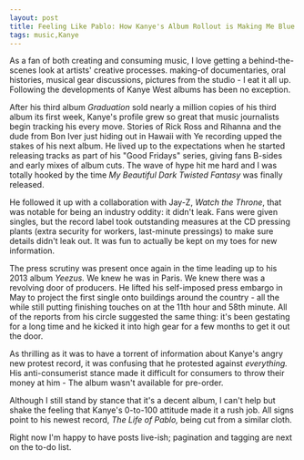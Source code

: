 ```yaml
---
layout: post
title: Feeling Like Pablo: How Kanye's Album Rollout is Making Me Blue
tags: music,Kanye
---
```


As a fan of both creating and consuming music, I love getting a behind-the-scenes look at artists' creative processes.  making-of documentaries, oral histories, musical gear discussions, pictures from the studio - I eat it all up.  Following the developments of Kanye West albums has been no exception. 
<!--excerpt-->
After his third album *Graduation* sold nearly a million copies of his third album its first week, Kanye's profile grew so great that music journalists begin tracking his every move.  Stories of Rick Ross and Rihanna and the dude from Bon Iver just hiding out in Hawaii with Ye recording upped the stakes of his next album.  He lived up to the expectations when he started releasing tracks as part of his "Good Fridays" series, giving fans B-sides and early mixes of album cuts. The wave of hype hit me hard and I was totally hooked by the time *My Beautiful Dark Twisted Fantasy* was finally released.

He followed it up with a collaboration with Jay-Z, *Watch the Throne*, that was notable for being an industry oddity: it didn't leak.  Fans were given singles, but the record label took outstanding measures at the CD pressing plants (extra security for workers, last-minute pressings) to make sure details didn't leak out.  It was fun to actually be kept on my toes for new information.

The press scrutiny was present once again in the time leading up to his 2013 album *Yeezus.* We knew he was in Paris.  We knew there was a revolving door of producers. He lifted his self-imposed press embargo in May to project the first single onto buildings around the country - all the while still putting finishing touches on at the 11th hour and 58th minute.  All of the reports from his circle suggested the same thing: it's been gestating for a long time and he kicked it into high gear for a few months to get it out the door.

As thrilling as it was to have a torrent of information about Kanye's angry new protest record, it was confusing that he protested against *everything.* His anti-consumerist stance made it difficult for consumers to throw their money at him - The album wasn't available for pre-order. 

Although I still stand by stance that it's a decent album, I can't help but shake the feeling that Kanye's 0-to-100 attitude made it a rush job. All signs point to his newest record, *The Life of Pablo,* being cut from a similar cloth.


Right now I'm happy to have posts live-ish; pagination and tagging are next on the to-do list.
